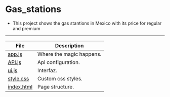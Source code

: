 # Gas_stations
- This project shows the gas stantions in Mexico with its price for regular and premium
---
| File | Description |
| --- | --- |
| [app.js]() | Where the magic happens. |
| [API.js]()| Api configuration. |
| [ui.js]() | Interfaz. |
| [style.css]()| Custom css styles. |
| [index.html]() | Page structure. |
